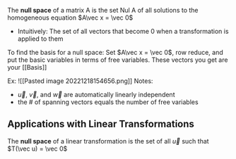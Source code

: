The **null space** of a matrix A is the set Nul A of all solutions to the homogeneous equation $A\vec x = \vec 0$ 
- Intuitively: The set of all vectors that become 0 when a transformation is applied to them

To find the basis for a null space: Set $A\vec x = \vec 0$, row reduce, and put the basic variables in terms of free variables. These vectors you get are your [[Basis]]

Ex:
![[Pasted image 20221218154656.png]]
Notes:
- $\vec u$, $\vec v$, and $\vec w$ are automatically linearly independent
- the # of spanning vectors equals the number of free variables

## Applications with Linear Transformations
The **null space** of a linear transformation is the set of all $\vec u$ such that $T(\vec u) = \vec 0$ 